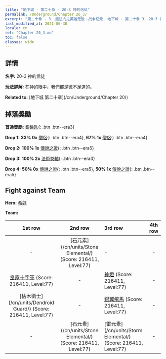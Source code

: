 ```yaml
---
title: "地下城 - 第二十章 - 20-3 神的信徒"
permalink: /Underground/Chapter 20_3/
excerpt: "第二十章 - 3. 魔法门之英雄无敌：战争纪元  地下城 - 第二十章_3. 20-3 神的信徒"
last_modified_at: 2021-06-30
locale: cn
ref: "Chapter 20_3.md"
toc: false
classes: wide
---
```


## 詳情

 **名字:** 20-3 神的信徒

 **玩法詳解:**       在神的眼中，我們都是微不足道的。

 **Related to:** [地下城 第二十章](/cn/Underground/Chapter 20/)

## 掉落獎勵

 **首通獎勵:** [銀鑰匙](/cn/Items/con_693/){: .btn .btn--era3}

 **Drop 1:** **33% 0x** [僧侶](/cn/Items/unt_194/){: .btn .btn--era4}, **67% 1x** [僧侶](/cn/Items/unt_194/){: .btn .btn--era4}

 **Drop 2:** **100% 1x** [傳說之證](/cn/Items/mat_81/){: .btn .btn--era5}

 **Drop 3:** **100% 2x** [法術卷軸](/cn/Items/con_694/){: .btn .btn--era3}

 **Drop 4:** **50% 0x** [傳說之證](/cn/Items/mat_74/){: .btn .btn--era5}, **50% 1x** [傳說之證](/cn/Items/mat_74/){: .btn .btn--era5}


## Fight against Team
 **Hero:** [希娃](/cn/heroes/Shiva/)

 **Team:**


  | 1st row | 2nd row | 3rd row | 4th row |
  |:----:|:----:|:----|:----:|
  | - | [石元素](/cn/units/Stone Elemental/) (Score: 216411, Level:77)  | - | - |
  | [皇家十字軍](/cn/units/Swordsman/) (Score: 216411, Level:77)  | - | [神燈](/cn/units/Genie/) (Score: 216411, Level:77)  | - |
  | [枯木衛士](/cn/units/Dendroid Guard/) (Score: 216411, Level:77)  | - | [銀翼飛馬](/cn/units/Pegasus/) (Score: 216411, Level:77)  | - |
  | - | [石元素](/cn/units/Stone Elemental/) (Score: 216411, Level:77)  | [雷元素](/cn/units/Storm Elemental/) (Score: 216411, Level:77)  | - |


